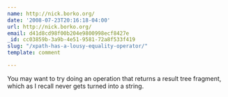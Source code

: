 ```yaml
---
name: http://nick.borko.org/
date: '2008-07-23T20:16:18-04:00'
url: http://nick.borko.org/
email: d41d8cd98f00b204e9800998ecf8427e
_id: cc03859b-3a9b-4e51-9581-72a8f533f419
slug: "/xpath-has-a-lousy-equality-operator/"
template: comment

---
```


You may want to try doing an operation that returns a result tree fragment, which as I recall never gets turned into a string.
